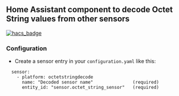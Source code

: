 ## Home Assistant component to decode Octet String values from other sensors

[![hacs_badge](https://img.shields.io/badge/HACS-Default-orange.svg)](https://github.com/custom-components/hacs)

### Configuration
- Create a sensor entry in your `configuration.yaml` like this:
```Configuration.yaml:
  sensor:
    - platform: octetstringdecode
      name: "Decoded sensor name"               (required)
      entity_id: "sensor.octet_string_sensor"   (required)
```